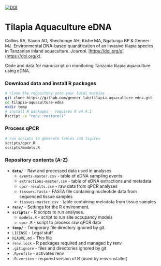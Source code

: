 [![DOI](https://zenodo.org/badge/x.svg)](https://zenodo.org/badge/latestdoi/x)

# Tilapia Aquaculture eDNA

Collins RA, Saxon AD, Shechonge AH, Kishe MA, Ngatunga BP & Genner MJ. Environmental DNA-based quantification of an invasive tilapia species in Tanzanian inland aquaculture. _Journal_. [https://doi.org/x](https://doi.org/x).

Code and data for manuscript on monitoring Tanzania tilapia aquaculture using eDNA.

### Download data and install R packages

```bash
# clone the repository onto your local machine
git clone https://github.com/genner-lab/tilapia-aquaculture-edna.git
cd tilapia-aquaculture-edna
mkdir temp
# install R packages - requires R v4.4.1
Rscript -e "renv::restore()"
```

### Process qPCR 

```bash
# run scripts to generate tables and figures
scripts/qpcr.R 
scripts/models.R
```


### Repository contents (A-Z)

* **`data/`** - Raw and processed data used in analyses.
    - `events-master.csv` - table of eDNA sampling events
    - `extractions-master.csv` - table of eDNA extractions and metadata
    - `qpcr-results.csv` - raw data from qPCR analyses
    - `tissues.fasta` - FASTA file containing nucleotide data from sequenced tissue samples
    - `tissues-master.csv` - table containing metadata from tissue samples
* **`renv/`** - Settings for the R environment.
* **`scripts/`** - R scripts to run analyses.
    - `models.R` - script to run site occupancy models
    - `qpcr.R` - script to process raw qPCR data
* **`temp/`** - Temporary file directory ignored by git.
* `LICENSE` - Legal stuff
* `README.md` - This file
* `renv.lock` - R packages required and managed by renv
* `.gitignore` - files and directories ignored by git
* `.Rprofile` - activates renv
* `.R-version` - required version of R (used by renv-installer)
